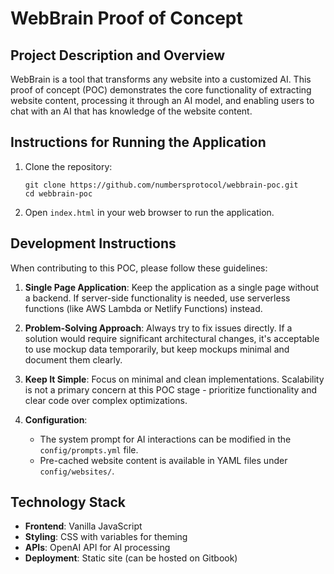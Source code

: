 # WebBrain Proof of Concept

## Project Description and Overview

WebBrain is a tool that transforms any website into a customized AI. This proof of concept (POC) demonstrates the core functionality of extracting website content, processing it through an AI model, and enabling users to chat with an AI that has knowledge of the website content.

## Instructions for Running the Application

1. Clone the repository:
   ```
   git clone https://github.com/numbersprotocol/webbrain-poc.git
   cd webbrain-poc
   ```

2. Open `index.html` in your web browser to run the application.

## Development Instructions

When contributing to this POC, please follow these guidelines:

1. **Single Page Application**: Keep the application as a single page without a backend. If server-side functionality is needed, use serverless functions (like AWS Lambda or Netlify Functions) instead.

2. **Problem-Solving Approach**: Always try to fix issues directly. If a solution would require significant architectural changes, it's acceptable to use mockup data temporarily, but keep mockups minimal and document them clearly.

3. **Keep It Simple**: Focus on minimal and clean implementations. Scalability is not a primary concern at this POC stage - prioritize functionality and clear code over complex optimizations.

4. **Configuration**: 
   - The system prompt for AI interactions can be modified in the `config/prompts.yml` file.
   - Pre-cached website content is available in YAML files under `config/websites/`.

## Technology Stack

- **Frontend**: Vanilla JavaScript
- **Styling**: CSS with variables for theming
- **APIs**: OpenAI API for AI processing
- **Deployment**: Static site (can be hosted on Gitbook)
